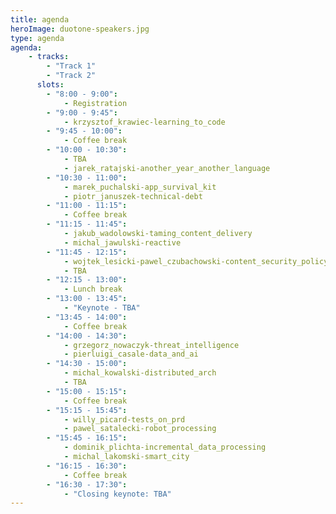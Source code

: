 ```yaml
---
title: agenda
heroImage: duotone-speakers.jpg
type: agenda
agenda:
    - tracks: 
        - "Track 1"
        - "Track 2"
      slots: 
        - "8:00 - 9:00":
            - Registration
        - "9:00 - 9:45": 
            - krzysztof_krawiec-learning_to_code
        - "9:45 - 10:00":
            - Coffee break
        - "10:00 - 10:30":
            - TBA
            - jarek_ratajski-another_year_another_language
        - "10:30 - 11:00":
            - marek_puchalski-app_survival_kit
            - piotr_januszek-technical-debt
        - "11:00 - 11:15":
            - Coffee break
        - "11:15 - 11:45":
            - jakub_wadolowski-taming_content_delivery
            - michal_jawulski-reactive
        - "11:45 - 12:15":
            - wojtek_lesicki-pawel_czubachowski-content_security_policy
            - TBA
        - "12:15 - 13:00":
            - Lunch break
        - "13:00 - 13:45":
            - "Keynote - TBA"
        - "13:45 - 14:00":
            - Coffee break
        - "14:00 - 14:30":
            - grzegorz_nowaczyk-threat_intelligence
            - pierluigi_casale-data_and_ai
        - "14:30 - 15:00":
            - michal_kowalski-distributed_arch
            - TBA
        - "15:00 - 15:15":
            - Coffee break
        - "15:15 - 15:45":
            - willy_picard-tests_on_prd
            - pawel_satalecki-robot_processing
        - "15:45 - 16:15":
            - dominik_plichta-incremental_data_processing
            - michal_lakomski-smart_city
        - "16:15 - 16:30":
            - Coffee break
        - "16:30 - 17:30":
            - "Closing keynote: TBA"
---
```

